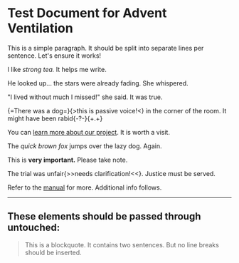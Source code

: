 # Test Document for Advent Ventilation

This is a simple paragraph. It should be split into separate lines per sentence. Let's ensure it works!

I like *strong tea.* It helps me write.

He looked up... the stars were already fading. She whispered.

"I lived without much I missed!" she said. It was true.

{=There was a dog=}{>this is passive voice!<} in the corner of the room. It might have been rabid{-?-}{+.+}

You can [learn more about our project](https://example.com). It is worth a visit.

The *quick brown fox* jumps over the lazy dog. Again.

This is **very important.** Please take note.

The trial was unfair{>>needs clarification!<<}. Justice must be served.

Refer to the [manual](doc.md) for more. Additional info follows.

---

## These elements should be passed through untouched:

> This is a blockquote. It contains two sentences. But no line breaks should be inserted.


